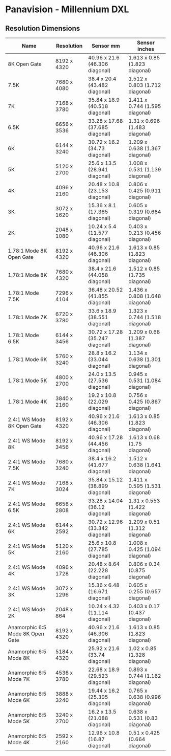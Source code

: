 # Panavision - Millennium DXL

## Resolution Dimensions

| Name                             | Resolution   | Sensor mm                       | Sensor inches                  |
|----------------------------------|--------------|---------------------------------|--------------------------------|
| 8K Open Gate                     | 8192 x 4320  | 40.96 x 21.6 (46.306 diagonal)  | 1.613 x 0.85 (1.823 diagonal)  |
| 7.5K                             | 7680 x 4080  | 38.4 x 20.4 (43.482 diagonal)   | 1.512 x 0.803 (1.712 diagonal) |
| 7K                               | 7168 x 3780  | 35.84 x 18.9 (40.518 diagonal)  | 1.411 x 0.744 (1.595 diagonal) |
| 6.5K                             | 6656 x 3536  | 33.28 x 17.68 (37.685 diagonal) | 1.31 x 0.696 (1.483 diagonal)  |
| 6K                               | 6144 x 3240  | 30.72 x 16.2 (34.73 diagonal)   | 1.209 x 0.638 (1.367 diagonal) |
| 5K                               | 5120 x 2700  | 25.6 x 13.5 (28.941 diagonal)   | 1.008 x 0.531 (1.139 diagonal) |
| 4K                               | 4096 x 2160  | 20.48 x 10.8 (23.153 diagonal)  | 0.806 x 0.425 (0.911 diagonal) |
| 3K                               | 3072 x 1620  | 15.36 x 8.1 (17.365 diagonal)   | 0.605 x 0.319 (0.684 diagonal) |
| 2K                               | 2048 x 1080  | 10.24 x 5.4 (11.577 diagonal)   | 0.403 x 0.213 (0.456 diagonal) |
| 1.78:1 Mode 8K Open Gate         | 8192 x 4320  | 40.96 x 21.6 (46.306 diagonal)  | 1.613 x 0.85 (1.823 diagonal)  |
| 1.78:1 Mode 8K                   | 7680 x 4320  | 38.4 x 21.6 (44.058 diagonal)   | 1.512 x 0.85 (1.735 diagonal)  |
| 1.78:1 Mode 7.5K                 | 7296 x 4104  | 36.48 x 20.52 (41.855 diagonal) | 1.436 x 0.808 (1.648 diagonal) |
| 1.78:1 Mode 7K                   | 6720 x 3780  | 33.6 x 18.9 (38.551 diagonal)   | 1.323 x 0.744 (1.518 diagonal) |
| 1.78:1 Mode 6.5K                 | 6144 x 3456  | 30.72 x 17.28 (35.247 diagonal) | 1.209 x 0.68 (1.387 diagonal)  |
| 1.78:1 Mode 6K                   | 5760 x 3240  | 28.8 x 16.2 (33.044 diagonal)   | 1.134 x 0.638 (1.301 diagonal) |
| 1.78:1 Mode 5K                   | 4800 x 2700  | 24.0 x 13.5 (27.536 diagonal)   | 0.945 x 0.531 (1.084 diagonal) |
| 1.78:1 Mode 4K                   | 3840 x 2160  | 19.2 x 10.8 (22.029 diagonal)   | 0.756 x 0.425 (0.867 diagonal) |
| 2.4:1 WS Mode 8K Open Gate       | 8192 x 4320  | 40.96 x 21.6 (46.306 diagonal)  | 1.613 x 0.85 (1.823 diagonal)  |
| 2.4:1 WS Mode 8K                 | 8192 x 3456  | 40.96 x 17.28 (44.456 diagonal) | 1.613 x 0.68 (1.75 diagonal)   |
| 2.4:1 WS Mode 7.5K               | 7680 x 3240  | 38.4 x 16.2 (41.677 diagonal)   | 1.512 x 0.638 (1.641 diagonal) |
| 2.4:1 WS Mode 7K                 | 7168 x 3024  | 35.84 x 15.12 (38.899 diagonal) | 1.411 x 0.595 (1.531 diagonal) |
| 2.4:1 WS Mode 6.5K               | 6656 x 2808  | 33.28 x 14.04 (36.12 diagonal)  | 1.31 x 0.553 (1.422 diagonal)  |
| 2.4:1 WS Mode 6K                 | 6144 x 2592  | 30.72 x 12.96 (33.342 diagonal) | 1.209 x 0.51 (1.312 diagonal)  |
| 2.4:1 WS Mode 5K                 | 5120 x 2160  | 25.6 x 10.8 (27.785 diagonal)   | 1.008 x 0.425 (1.094 diagonal) |
| 2.4:1 WS Mode 4K                 | 4096 x 1728  | 20.48 x 8.64 (22.228 diagonal)  | 0.806 x 0.34 (0.875 diagonal)  |
| 2.4:1 WS Mode 3K                 | 3072 x 1296  | 15.36 x 6.48 (16.671 diagonal)  | 0.605 x 0.255 (0.657 diagonal) |
| 2.4:1 WS Mode 2K                 | 2048 x 864   | 10.24 x 4.32 (11.114 diagonal)  | 0.403 x 0.17 (0.437 diagonal)  |
| Anamorphic 6:5 Mode 8K Open Gate | 8192 x 4320  | 40.96 x 21.6 (46.306 diagonal)  | 1.613 x 0.85 (1.823 diagonal)  |
| Anamorphic 6:5 Mode 8K           | 5184 x 4320  | 25.92 x 21.6 (33.74 diagonal)   | 1.02 x 0.85 (1.328 diagonal)   |
| Anamorphic 6:5 Mode 7K           | 4536 x 3780  | 22.68 x 18.9 (29.523 diagonal)  | 0.893 x 0.744 (1.162 diagonal) |
| Anamorphic 6:5 Mode 6K           | 3888 x 3240  | 19.44 x 16.2 (25.305 diagonal)  | 0.765 x 0.638 (0.996 diagonal) |
| Anamorphic 6:5 Mode 5K           | 3240 x 2700  | 16.2 x 13.5 (21.088 diagonal)   | 0.638 x 0.531 (0.83 diagonal)  |
| Anamorphic 6:5 Mode 4K           | 2592 x 2160  | 12.96 x 10.8 (16.87 diagonal)   | 0.51 x 0.425 (0.664 diagonal)  |
